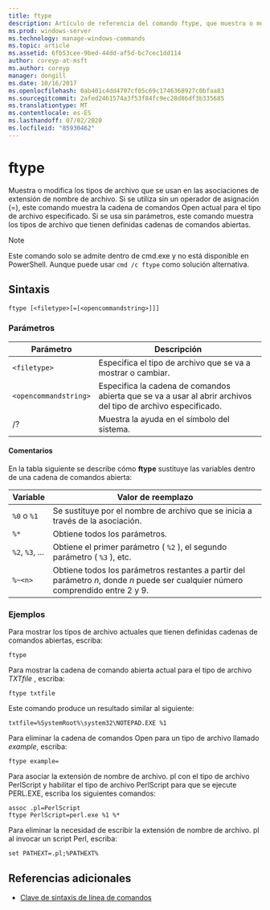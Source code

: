 ```yaml
---
title: ftype
description: Artículo de referencia del comando ftype, que muestra o modifica el tipo de archivo utilizado en las asociaciones de extensión de nombre de archivo.
ms.prod: windows-server
ms.technology: manage-windows-commands
ms.topic: article
ms.assetid: 6fb53cee-9bed-44dd-af5d-bc7cec1dd114
author: coreyp-at-msft
ms.author: coreyp
manager: dongill
ms.date: 10/16/2017
ms.openlocfilehash: 0ab401c4dd4707cf05c69c1746368927c0bfaa83
ms.sourcegitcommit: 2afed2461574a3f53f84fc9ec28d86df3b335685
ms.translationtype: MT
ms.contentlocale: es-ES
ms.lasthandoff: 07/02/2020
ms.locfileid: "85930462"
---
```

# <a name="ftype"></a>ftype

Muestra o modifica los tipos de archivo que se usan en las asociaciones de extensión de nombre de archivo. Si se utiliza sin un operador de asignación (=), este comando muestra la cadena de comandos Open actual para el tipo de archivo especificado. Si se usa sin parámetros, este comando muestra los tipos de archivo que tienen definidas cadenas de comandos abiertas.

> [!NOTE]
> Este comando solo se admite dentro de cmd.exe y no está disponible en PowerShell.
> Aunque puede usar `cmd /c ftype` como solución alternativa.

## <a name="syntax"></a>Sintaxis

```
ftype [<filetype>[=[<opencommandstring>]]]
```

### <a name="parameters"></a>Parámetros

| Parámetro | Descripción |
| --------- | ----------- |
| `<filetype>` | Especifica el tipo de archivo que se va a mostrar o cambiar. |
| `<opencommandstring>` | Especifica la cadena de comandos abierta que se va a usar al abrir archivos del tipo de archivo especificado.|
| /? | Muestra la ayuda en el símbolo del sistema. |

#### <a name="remarks"></a>Comentarios

En la tabla siguiente se describe cómo **ftype** sustituye las variables dentro de una cadena de comandos abierta:

| Variable | Valor de reemplazo |
| -------- | ----------------- |
| `%0` o `%1` | Se sustituye por el nombre de archivo que se inicia a través de la asociación. |
| `%*` | Obtiene todos los parámetros. |
| `%2`, `%3`, ... | Obtiene el primer parámetro ( `%2` ), el segundo parámetro ( `%3` ), etc. |
| `%~<n>` | Obtiene todos los parámetros restantes a partir del parámetro *n*, donde *n* puede ser cualquier número comprendido entre 2 y 9. |

### <a name="examples"></a>Ejemplos

Para mostrar los tipos de archivo actuales que tienen definidas cadenas de comandos abiertas, escriba:

```
ftype
```

Para mostrar la cadena de comando abierta actual para el tipo de archivo *TXTfile* , escriba:

```
ftype txtfile
```

Este comando produce un resultado similar al siguiente:

`txtfile=%SystemRoot%\system32\NOTEPAD.EXE %1`

Para eliminar la cadena de comandos Open para un tipo de archivo llamado *example*, escriba:

```
ftype example=
```

Para asociar la extensión de nombre de archivo. pl con el tipo de archivo PerlScript y habilitar el tipo de archivo PerlScript para que se ejecute PERL.EXE, escriba los siguientes comandos:

```
assoc .pl=PerlScript
ftype PerlScript=perl.exe %1 %*
```

Para eliminar la necesidad de escribir la extensión de nombre de archivo. pl al invocar un script Perl, escriba:

```
set PATHEXT=.pl;%PATHEXT%
```

## <a name="additional-references"></a>Referencias adicionales

- [Clave de sintaxis de línea de comandos](command-line-syntax-key.md)
